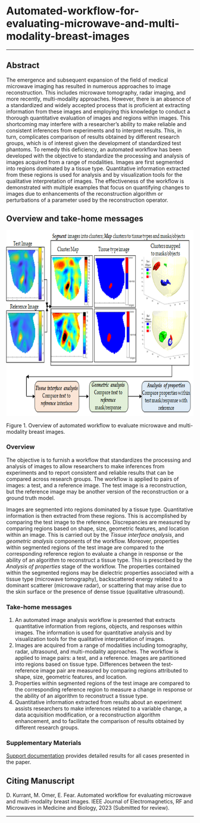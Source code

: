 # Automated-workflow-for-evaluating-microwave-and-multi-modality-breast-images

***

## Abstract
The emergence and subsequent expansion of the field of medical microwave imaging has resulted in numerous approaches to image reconstruction. This includes microwave tomography, radar imaging, and more recently, multi-modality approaches. However, there is an absence of a standardized and widely accepted process that is proficient at extracting information from these images and employing this knowledge to conduct a thorough quantitative evaluation of images and regions within images. This shortcoming may interfere with a researcher’s ability to make reliable and consistent inferences from experiments and to interpret results. This, in turn, complicates comparison of results obtained by different research groups, which is of interest given the development of standardized test phantoms. To remedy this deficiency, an automated workflow has been developed with the objective to standardize the processing and analysis of images acquired from a range of modalities. Images are first segmented into regions dominated by a tissue type. Quantitative information extracted from these regions is used for analysis and by visualization tools for the qualitative interpretation of images. The effectiveness of the workflow is demonstrated with multiple examples that focus on quantifying changes to images due to enhancements of the reconstruction algorithm or perturbations of a parameter used by the reconstruction operator.

## Overview and take-home messages

<!--- 
 ![](https://github.com/djkurran/Automated-framework-for-evaluating-microwave-and-multi-modality-breast-images/blob/main/overview.png)
This is an HTML comment in Markdown -->
<p align="center">
  <img width="800" height="500" src="https://github.com/djkurran/Automated-framework-for-evaluating-microwave-and-multi-modality-breast-images/blob/main/overview.png">
</p>

Figure 1. Overview of automated workflow to evaluate microwave and multi-modality breast images.

### Overview

The objective is to furnish a workflow that standardizes the processing and analysis of images to allow researchers to make inferences from experiments and to report consistent and reliable results that can be compared across research groups. The workflow is applied to pairs of images: a test, and a reference image.  The test image is a reconstruction, but the reference image may be another version of the reconstruction or a ground truth model. 

Images are segmented into regions dominated by a tissue type. Quantitative information is then extracted from these regions. This is accomplished by comparing the test image to the reference. Discrepancies are measured by comparing regions based on shape, size, geometric features, and location within an image. This is carried out by the *Tissue interface analysis*, and *geometric analysis* components of the workflow. Moreover, properties within segmented regions of the test image are compared to the corresponding reference region to evaluate a change in response or the ability of an algorithm to reconstruct a tissue type. This is prescribed by the *Analysis of properties* stage of the workflow. The properties contained within the segmented regions may be dielectric properties associated with a tissue type (microwave tomography), backscattered energy related to a dominant scatterer (microwave radar), or scattering that may arise due to the skin surface or the presence of dense tissue (qualitative ultrasound).

### Take-home messages 

1. An automated image analysis workflow is presented that extracts quantitative information from regions, objects, and responses within images. The information is used for quantitative analysis and by visualization tools for the qualitative interpretation of images.
2. Images are acquired from a range of modalities including tomography, radar, ultrasound, and multi-modality approaches. The workflow is applied to image pairs: a test, and a reference.  Images are partitioned into regions based on tissue type. Differences between the test-reference image pair are measured by comparing regions attributed to shape, size, geometric features, and location. 
3. Properties within segmented regions of the test image are compared to the corresponding reference region to measure a change in response or the ability of an algorithm to reconstruct a tissue type. 
4. Quantitative information extracted from results about an experiment assists researchers to make inferences related to a variable change, a data acquisition modification, or a reconstruction algorithm enhancement, and to facilitate the comparison of results obtained by different research groups.  
 

### Supplementary Materials

[Support documentation](https://github.com/djkurran/Automated-framework-for-evaluating-microwave-and-multi-modality-breast-images/wiki) provides detailed results for all cases presented in the paper.

## Citing Manuscript

D. Kurrant, M. Omer, E. Fear. Automated workflow for evaluating microwave and multi-modality breast images. IEEE Journal of Electromagnetics, RF and Microwaves in Medicine and Biology, 2023 (Submitted for review).

***
